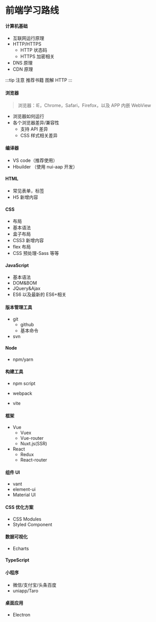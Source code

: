 # 前端学习路线

#### 计算机基础

- 互联网运行原理
- HTTP/HTTPS
  - HTTP 状态码
  - HTTPS 加密相关
- DNS 原理
- CDN 原理

:::tip 注意
推荐书籍 图解 HTTP
:::

#### 浏览器

> 浏览器：IE，Chrome，Safari，Firefox，以及 APP 内嵌 WebView

- 浏览器如何运行
- 各个浏览器差异/兼容性
  - 支持 API 差异
  - CSS 样式相关差异

#### 编译器

- VS code（推荐使用）
- Hbuilder （使用 nui-aap 开发）

#### HTML

- 常见表单，标签
- H5 新增内容

#### CSS

- 布局
- 基本语法
- 盒子布局
- CSS3 新增内容
- flex 布局
- CSS 预处理-Sass 等等

#### JavaScript

- 基本语法
- DOM&BOM
- JQuery&Ajax
- ES6 以及最新的 ES6+相关

#### 版本管理工具

- git
  - github
  - 基本命令
- svn

#### Node

- npm/yarn

#### 构建工具

- npm script
- webpack

- vite

#### 框架

- Vue
  - Vuex
  - Vue-router
  - Nuxt.js(SSR)
- React
  - Redux
  - React-router

#### 组件 UI

- vant
- element-ui
- Material UI

#### CSS 优化方案

- CSS Modules
- Styled Component

#### 数据可视化

- Echarts

#### TypeScript

#### 小程序

- 微信/支付宝/头条百度
- uniapp/Taro

#### 桌面应用

- Electron
